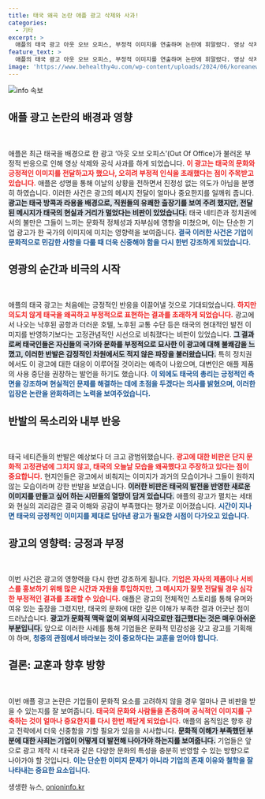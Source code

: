 ```yaml
---
title: 태국 왜곡 논란 애플 광고 삭제와 사과!
categories:
  - 기타
excerpt: >
  애플의 태국 광고 아웃 오브 오피스, 부정적 이미지를 연출하며 논란에 휘말렸다. 영상 삭제 및 사과에도 현지 네티즌과 정치권이 불쾌감을 표출, 애플의 사업 의도에 대한 엇갈린 반응이 이어지고 있다.
feature_text: >
  애플의 태국 광고 아웃 오브 오피스, 부정적 이미지를 연출하며 논란에 휘말렸다. 영상 삭제 및 사과에도 현지 네티즌과 정치권이 불쾌감을 표출, 애플의 사업 의도에 대한 엇갈린 반응이 이어지고 있다.
image: 'https://www.behealthy4u.com/wp-content/uploads/2024/06/koreanews.jpg'
---
```


<p><img src="https://www.behealthy4u.com/wp-content/uploads/2024/06/koreanews.jpg" alt="info 속보" /></p>

<h2 data-ke-size="size26">애플 광고 논란의 배경과 영향</h2>

<p data-ke-size="size16">&nbsp;</p>

<p>애플은 최근 태국을 배경으로 한 광고 ‘아웃 오브 오피스’(Out Of Office)가 불러온 부정적 반응으로 인해 영상 삭제와 공식 사과를 하게 되었습니다. <b><span style="color: #ee2323;">이 광고는 태국의 문화와 긍정적인 이미지를 전달하고자 했으나, 오히려 부정적 인식을 초래했다는 점이 주목받고 있습니다.</span></b> 애플은 성명을 통해 이날의 상황을 전하면서 진정성 없는 의도가 아님을 분명히 하였습니다. 이러한 사건은 광고의 메시지 전달이 얼마나 중요한지를 일깨워 줍니다. <b><span style="background-color: #21538527;">광고는 태국 방콕과 라용을 배경으로, 직원들의 유쾌한 출장기를 보여 주려 했지만, 전달된 메시지가 태국의 현실과 거리가 멀었다는 비판이 있었습니다.</span></b> 태국 네티즌과 정치권에서의 불만은 그들이 느끼는 문화적 정체성과 자부심에 영향을 미쳤으며, 이는 단순한 기업 광고가 한 국가의 이미지에 미치는 영향력을 보여줍니다. <b><span style="color: #1a5490;">결국 이러한 사건은 기업이 문화적으로 민감한 사항을 다룰 때 더욱 신중해야 함을 다시 한번 강조하게 되었습니다.</span></b></p>

<h2 data-ke-size="size26">영광의 순간과 비극의 시작</h2>

<p data-ke-size="size16">&nbsp;</p>

<p>애플의 태국 광고는 처음에는 긍정적인 반응을 이끌어낼 것으로 기대되었습니다. <b><span style="color: #ee2323;">하지만 의도치 않게 태국을 왜곡하고 부정적으로 표현하는 결과를 초래하게 되었습니다.</span></b> 광고에서 나오는 낙후된 공항과 더러운 호텔, 노후된 교통 수단 등은 태국의 현대적인 발전 이미지를 반영하기보다는 고정관념적인 시선으로 비춰졌다는 비판이 있었습니다. <b><span style="background-color: #21538527;">그 결과로써 태국인들은 자신들의 국가와 문화를 부정적으로 묘사한 이 광고에 대해 불쾌감을 느꼈고, 이러한 반발은 감정적인 차원에서도 적지 않은 파장을 불러왔습니다.</span></b> 특히 정치권에서도 이 광고에 대한 대응이 이루어질 것이라는 예측이 나왔으며, 대변인은 애플 제품의 사용 중단을 권장하는 발언을 하기도 했습니다. <b><span style="color: #1a5490;">이 외에도 태국의 총리는 긍정적인 측면을 강조하며 현실적인 문제를 해결하는 데에 초점을 두겠다는 의사를 밝혔으며, 이러한 입장은 논란을 완화하려는 노력을 보여주었습니다.</span></b></p>

<h2 data-ke-size="size26">반발의 목소리와 내부 반응</h2>

<p data-ke-size="size16">&nbsp;</p>

<p>태국 네티즌들의 반발은 예상보다 더 크고 광범위했습니다. <b><span style="color: #ee2323;">광고에 대한 비판은 단지 문화적 고정관념에 그치지 않고, 태국의 오늘날 모습을 왜곡했다고 주장하고 있다는 점이 중요합니다.</span></b> 현지인들은 광고에서 비춰지는 이미지가 과거의 모습이거나 그들이 원하지 않는 모습이라며 강한 반발을 보였습니다. <b><span style="background-color: #21538527;">이러한 비판은 태국의 발전을 반영한 새로운 이미지를 만들고 싶어 하는 시민들의 열망이 담겨 있습니다.</span></b> 애플의 광고가 펼치는 세태와 현실의 괴리감은 결국 이해와 공감이 부족했다는 평가로 이어졌습니다. <b><span style="color: #1a5490;">시간이 지나면 태국의 긍정적인 이미지를 제대로 담아낸 광고가 필요한 시점이 다가오고 있습니다.</span></b></p>

<h2 data-ke-size="size26">광고의 영향력: 긍정과 부정</h2>

<p data-ke-size="size16">&nbsp;</p>

<p>이번 사건은 광고의 영향력을 다시 한번 강조하게 됩니다. <b><span style="color: #ee2323;">기업은 자사의 제품이나 서비스를 홍보하기 위해 많은 시간과 자원을 투입하지만, 그 메시지가 잘못 전달될 경우 심각한 부정적인 결과를 초래할 수 있습니다.</span></b> 애플은 광고의 전체적인 스토리를 통해 유머와 여유 있는 출장을 그렸지만, 태국의 문화에 대한 깊은 이해가 부족한 결과 어긋난 점이 드러났습니다. <b><span style="background-color: #21538527;">광고가 문화적 맥락 없이 외부의 시각으로만 접근했다는 것은 매우 아쉬운 부분입니다.</span></b> 앞으로 이러한 사례를 통해 기업들은 문화적 민감성을 갖고 광고를 기획해야 하며, <b><span style="color: #1a5490;">청중의 관점에서 바라보는 것이 중요하다는 교훈을 얻어야 합니다.</span></b></p>

<h2 data-ke-size="size26">결론: 교훈과 향후 방향</h2>

<p data-ke-size="size16">&nbsp;</p>

<p>이번 애플 광고 논란은 기업들이 문화적 요소를 고려하지 않을 경우 얼마나 큰 비판을 받을 수 있는지를 잘 보여줍니다. <b><span style="color: #ee2323;">태국의 문화와 사람들을 존중하며 공식적인 이미지를 구축하는 것이 얼마나 중요한지를 다시 한번 깨닫게 되었습니다.</span></b> 애플의 움직임은 향후 광고 전략에서 더욱 신중함을 기할 필요가 있음을 시사합니다. <b><span style="background-color: #21538527;">문화적 이해가 부족했던 부분에 대한 사죄는 기업이 어떻게 더 발전해 나아가야 하는지를 보여줍니다.</span></b> 기업들은 앞으로 광고 제작 시 태국과 같은 다양한 문화의 특성을 충분히 반영할 수 있는 방향으로 나아가야 할 것입니다. <b><span style="color: #1a5490;">이는 단순한 이미지 문제가 아니라 기업의 존재 이유와 철학을 잘 나타내는 중요한 요소입니다.</span></b></p>
생생한 뉴스, <a href="https://onioninfo.kr" rel="dofollow">onioninfo.kr</a>


